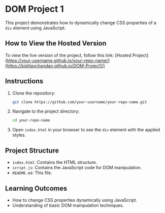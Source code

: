 # DOM Project 1

This project demonstrates how to dynamically change CSS properties of a `div` element using JavaScript.

## How to View the Hosted Version

To view the live version of the project, follow this link: [Hosted Project](https://your-username.github.io/your-repo-name/](https://kishlaychandan.github.io/DOM-Project1/)

## Instructions

1. Clone the repository:
    ```bash
    git clone https://github.com/your-username/your-repo-name.git
    ```
2. Navigate to the project directory:
    ```bash
    cd your-repo-name
    ```
3. Open `index.html` in your browser to see the `div` element with the applied styles.

## Project Structure

- `index.html`: Contains the HTML structure.
- `script.js`: Contains the JavaScript code for DOM manipulation.
- `README.md`: This file.

## Learning Outcomes

- How to change CSS properties dynamically using JavaScript.
- Understanding of basic DOM manipulation techniques.
